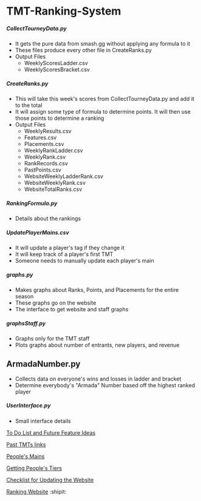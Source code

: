 # TMT-Ranking-System


##### CollectTourneyData.py
- It gets the pure data from smash.gg without applying any formula to it
- These files produce every other file in CreateRanks.py
- Output Files
 	- WeeklyScoresLadder.csv
 	- WeeklyScoresBracket.csv
 
##### CreateRanks.py
- This will take this week's scores from CollectTourneyData.py and add it to the total
- It will assign some type of formula to determine points. It will then use those points to determine a ranking
- Output Files
	- WeeklyResults.csv
	- Features.csv
	- Placements.csv
	- WeeklyRankLadder.csv
	- WeeklyRank.csv
	- RankRecords.csv
	- PastPoints.csv
	- WebsiteWeeklyLadderRank.csv
	- WebsiteWeeklyRank.csv
	- WebsiteTotalRanks.csv
	

##### RankingFormula.py
- Details about the rankings


##### UpdatePlayerMains.csv
- It will update a player's tag if they change it
- It will keep track of a player's first TMT
- Someone needs to manually update each player's main


##### graphs.py
- Makes graphs about Ranks, Points, and Placements for the entire season
- These graphs go on the website
- The interface to get website and staff graphs


##### graphsStaff.py
- Graphs only for the TMT staff
- Plots graphs about number of entrants, new players, and revenue


## ArmadaNumber.py
- Collects data on everyone's wins and losses in ladder and bracket
- Determine everybody's "Armada" Number based off the highest ranked player


##### UserInterface.py
- Small interface details

 
 [To Do List and Future Feature Ideas](https://docs.google.com/document/d/1aHgE6YX5nf8FrP0W4hysDb9TuxMNkKI6R7AvGE5YeJI/edit?usp=sharing)
 
 [Past TMTs links](https://docs.google.com/document/d/1Ze3aTZklszRjjHdqVtS7hS2tbIED5M_s3A5Vy_1_P6k/edit?usp=sharing)
 
 [People's Mains](https://drive.google.com/file/d/1sordRvRwXjrGbftJNfb60wXZ1dC3yUD2/view?usp=sharing)
 
 [Getting People's Tiers](https://docs.google.com/document/d/1I6oSWfsJBWJcFOFvQEz96dwvCBstLog_ZrL8pxZSr4I/edit?usp=sharing)
 
 [Checklist for Updating the Website](https://docs.google.com/document/d/1dOn92pFcJPdpBYNX2bsFhm-R0J_Owpqmf8T3eZJ0kLE/edit?usp=sharing)
 
 [Ranking Website](https://ucimelee.wixsite.com/tmtmelee)
 :shipit:
 
 
